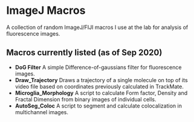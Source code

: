 # ImageJ Macros
A collection of random ImageJ/FIJI macros I use at the lab for analysis of fluorescence images.

## Macros currently listed (as of Sep 2020)

- **DoG Filter**  A simple Difference-of-gaussians filter for fluorescence images.
- **Draw_Trajectory** Draws a trajectory of a single molecule on top of its video file based on coordinates previously calculated in TrackMate.
- **Microglia_Morphology**  A script to calculate Form factor, Density and Fractal Dimension from binary images of individual cells.
- **AutoSeg_Coloc**  A script to segment and calculate colocalization in multichannel images.

